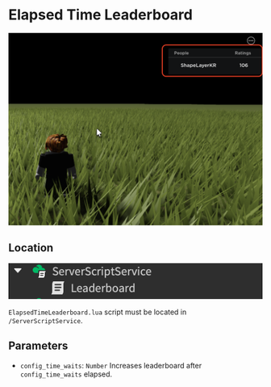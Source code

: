 # Elapsed Time Leaderboard

![](./.github/demo.png)

## Location

![](./.github/location.png)  

`ElapsedTimeLeaderboard.lua` script must be located in `/ServerScriptService`.  

## Parameters
* `config_time_waits`: `Number` Increases leaderboard after `config_time_waits` elapsed.
